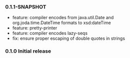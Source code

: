 ### 0.1.1-SNAPSHOT
* feature: compiler encodes from java.util.Date and org.joda.time.DateTime
           formats to xsd:dateTime
* feature: pretty-printer
* feature: compiler encodes lazy-seqs
* fix: ensure proper escaping of double quotes in strings

### 0.1.0 Initial release